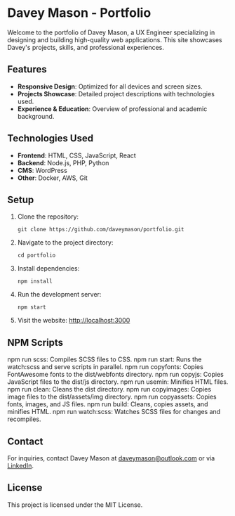 
# Davey Mason - Portfolio

Welcome to the portfolio of Davey Mason, a UX Engineer specializing in designing and building high-quality web applications. This site showcases Davey's projects, skills, and professional experiences.

## Features
- **Responsive Design**: Optimized for all devices and screen sizes.
- **Projects Showcase**: Detailed project descriptions with technologies used.
- **Experience & Education**: Overview of professional and academic background.

## Technologies Used
- **Frontend**: HTML, CSS, JavaScript, React
- **Backend**: Node.js, PHP, Python
- **CMS**: WordPress
- **Other**: Docker, AWS, Git

## Setup
1. Clone the repository:
   ```
   git clone https://github.com/daveymason/portfolio.git
   ```
2. Navigate to the project directory:
   ```
   cd portfolio
   ```
3. Install dependencies:
   ```
   npm install
   ```
4. Run the development server:
   ```
   npm start
   ```
5. Visit the website: [http://localhost:3000](http://localhost:3000)

## NPM Scripts
npm run scss: Compiles SCSS files to CSS.
npm run start: Runs the watch:scss and serve scripts in parallel.
npm run copyfonts: Copies FontAwesome fonts to the dist/webfonts directory.
npm run copyjs: Copies JavaScript files to the dist/js directory.
npm run usemin: Minifies HTML files.
npm run clean: Cleans the dist directory.
npm run copyimages: Copies image files to the dist/assets/img directory.
npm run copyassets: Copies fonts, images, and JS files.
npm run build: Cleans, copies assets, and minifies HTML.
npm run watch:scss: Watches SCSS files for changes and recompiles.

## Contact
For inquiries, contact Davey Mason at [daveymason@outlook.com](mailto:daveymason@outlook.com) or via [LinkedIn](https://www.linkedin.com/in/davey-mason/).

## License
This project is licensed under the MIT License.
